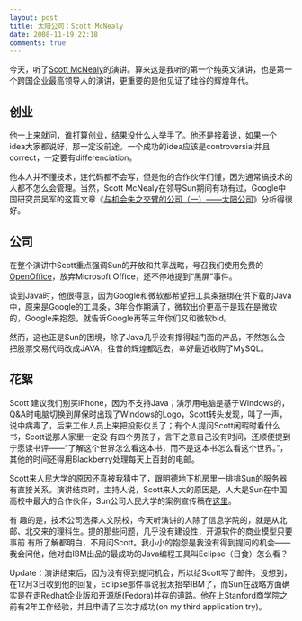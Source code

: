 ```yaml
---
layout: post
title: 太阳公司：Scott McNealy
date: 2008-11-19 22:18
comments: true
---
```

今天，听了<a href="http://en.wikipedia.org/wiki/Scott_McNealy">Scott McNealy</a>的演讲。算来这是我听的第一个纯英文演讲，也是第一个跨国企业最高领导人的演讲，更重要的是他见证了硅谷的辉煌年代。
<h2>创业</h2>
他一上来就问，谁打算创业，结果没什么人举手了。他还是接着说，如果一个idea大家都说好，那一定没前途。一个成功的idea应该是controversial并且correct，一定要有differenciation。

他本人并不懂技术，连代码都不会写，但是他的合作伙伴们懂，因为通常搞技术的人都不怎么会管理。当然，Scott McNealy在领导Sun期间有功有过，Google中国研究员吴军的这篇文章《<a href="http://www.google.com.hk/ggblog/googlechinablog/2008/07/blog-post_7251.html">与机会失之交臂的公司（一）——太阳公司</a>》分析得很好。
<h2>公司</h2>
在整个演讲中Scott重点强调Sun的开放和共享战略，号召我们使用免费的<a href="http://www.openoffice.org/">OpenOffice</a>，放弃Microsoft Office，还不停地提到“黑屏”事件。

谈到Java时，他很得意，因为Google和微软都希望把工具条捆绑在供下载的Java中，原来是Google的工具条，3年合作期满了，微软出价更高于是现在是微软的，Google来抱怨，就告诉Google再等三年你们又和微软bid。

然而，这也正是Sun的困境，除了Java几乎没有撑得起门面的产品，不然怎么会把股票交易代码改成JAVA，往昔的辉煌都远去，幸好最近收购了MySQL。
<h2>花絮</h2>
Scott 建议我们别买iPhone，因为不支持Java；演示用电脑是基于Windows的，Q&amp;A时电脑切换到屏保时出现了Windows的Logo，Scott转头发现，叫了一声，说中病毒了，后来工作人员上来把投影仪关了；有个人提问Scott闲暇时看什么书，Scott说那人家里一定没 有四个男孩子，言下之意自己没有时间，还顺便提到宁愿读书评——“了解这个世界怎么看这本书，而不是这本书怎么看这个世界。”，其他的时间还得用Blackberry处理每天上百封的电邮。

Scott来人民大学的原因还真被我猜中了，跟明德地下机房里一排排Sun的服务器有直接关系。演讲结束时，主持人说，Scott来人大的原因是，人大是Sun在中国高校中最大的合作伙伴，Sun公司人民大学的案例宣传稿在<a href="http://cn.sun.com/edu/success/success-41.html">这里</a>。

有 趣的是，技术公司选择人文院校，今天听演讲的人除了信息学院的，就是从北邮、北交来的理科生。提的那些问题，几乎没有建设性，开源软件的商业模型只要事前 有所了解都明白，不用问Scott。我小小的抱怨是我没有得到提问的机会——我会问他，他对由IBM出品的最成功的Java编程工具叫Eclipse（日食）怎么看？

Update：演讲结束后，因为没有得到提问机会，所以给Scott写了邮件。没想到，在12月3日收到他的回复，Eclipse那件事说我太抬举IBM了，而Sun在战略方面确实是在走Redhat企业版和开源版(Fedora)并存的道路。他在上Stanford商学院之前有2年工作经验，并且申请了三次才成功(on my third application try)。

